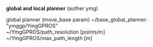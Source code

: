 __global and local planner__
(auther ymg)

global planner
(move_base param) ~/base_global_planner: "ymggp/YmgGPROS"  
~/YmgGPROS/path_resolution [points/m]   
~/YmgGPROS/max_path_length [m]  
